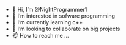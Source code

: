 - 👋 Hi, I’m @NightProgrammer1
- 👀 I’m interested in sofware programming
- 🌱 I’m currently learning c++
- 💞️ I’m looking to collaborate on big projects
- 📫 How to reach me ...

<!---
NightProgrammer1/NightProgrammer1 is a ✨ special ✨ repository because its `README.md` (this file) appears on your GitHub profile.
You can click the Preview link to take a look at your changes.
--->
